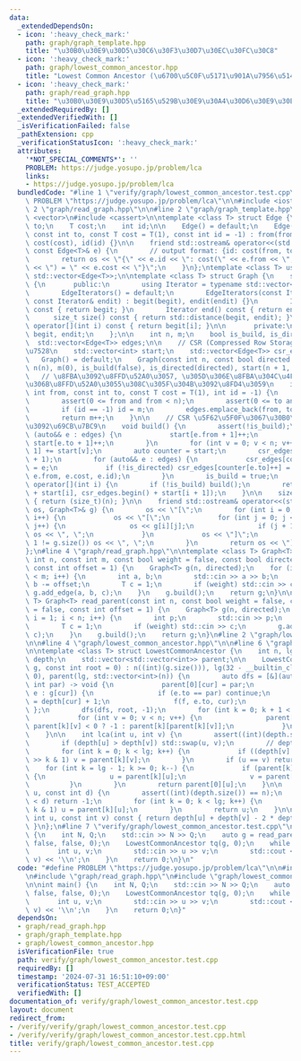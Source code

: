 ```yaml
---
data:
  _extendedDependsOn:
  - icon: ':heavy_check_mark:'
    path: graph/graph_template.hpp
    title: "\u30B0\u30E9\u30D5\u30C6\u30F3\u30D7\u30EC\u30FC\u30C8"
  - icon: ':heavy_check_mark:'
    path: graph/lowest_common_ancestor.hpp
    title: "Lowest Common Ancestor (\u6700\u5C0F\u5171\u901A\u7956\u5148)"
  - icon: ':heavy_check_mark:'
    path: graph/read_graph.hpp
    title: "\u30B0\u30E9\u30D5\u5165\u529B\u30E9\u30A4\u30D6\u30E9\u30EA"
  _extendedRequiredBy: []
  _extendedVerifiedWith: []
  _isVerificationFailed: false
  _pathExtension: cpp
  _verificationStatusIcon: ':heavy_check_mark:'
  attributes:
    '*NOT_SPECIAL_COMMENTS*': ''
    PROBLEM: https://judge.yosupo.jp/problem/lca
    links:
    - https://judge.yosupo.jp/problem/lca
  bundledCode: "#line 1 \"verify/graph/lowest_common_ancestor.test.cpp\"\n#define\
    \ PROBLEM \"https://judge.yosupo.jp/problem/lca\"\n\n#include <iostream>\n\n#line\
    \ 2 \"graph/read_graph.hpp\"\n\n#line 2 \"graph/graph_template.hpp\"\n\n#include\
    \ <vector>\n#include <cassert>\n\ntemplate <class T> struct Edge {\n    int from,\
    \ to;\n    T cost;\n    int id;\n\n    Edge() = default;\n    Edge(const int from,\
    \ const int to, const T cost = T(1), const int id = -1) : from(from), to(to),\
    \ cost(cost), id(id) {}\n\n    friend std::ostream& operator<<(std::ostream& os,\
    \ const Edge<T>& e) {\n        // output format: {id: cost(from, to) = cost}\n\
    \        return os << \"{\" << e.id << \": cost(\" << e.from << \", \" << e.to\
    \ << \") = \" << e.cost << \"}\";\n    }\n};\ntemplate <class T> using Edges =\
    \ std::vector<Edge<T>>;\n\ntemplate <class T> struct Graph {\n    struct EdgeIterators\
    \ {\n       public:\n        using Iterator = typename std::vector<Edge<T>>::iterator;\n\
    \        EdgeIterators() = default;\n        EdgeIterators(const Iterator& begit,\
    \ const Iterator& endit) : begit(begit), endit(endit) {}\n        Iterator begin()\
    \ const { return begit; }\n        Iterator end() const { return endit; }\n  \
    \      size_t size() const { return std::distance(begit, endit); }\n        Edge<T>&\
    \ operator[](int i) const { return begit[i]; }\n\n       private:\n        Iterator\
    \ begit, endit;\n    };\n\n    int n, m;\n    bool is_build, is_directed;\n  \
    \  std::vector<Edge<T>> edges;\n\n    // CSR (Compressed Row Storage) \u5F62\u5F0F\
    \u7528\n    std::vector<int> start;\n    std::vector<Edge<T>> csr_edges;\n\n \
    \   Graph() = default;\n    Graph(const int n, const bool directed = false) :\
    \ n(n), m(0), is_build(false), is_directed(directed), start(n + 1, 0) {}\n\n \
    \   // \u8FBA\u3092\u8FFD\u52A0\u3057, \u305D\u306E\u8FBA\u304C\u4F55\u756A\u76EE\
    \u306B\u8FFD\u52A0\u3055\u308C\u305F\u304B\u3092\u8FD4\u3059\n    int add_edge(const\
    \ int from, const int to, const T cost = T(1), int id = -1) {\n        assert(!is_build);\n\
    \        assert(0 <= from and from < n);\n        assert(0 <= to and to < n);\n\
    \        if (id == -1) id = m;\n        edges.emplace_back(from, to, cost, id);\n\
    \        return m++;\n    }\n\n    // CSR \u5F62\u5F0F\u3067\u30B0\u30E9\u30D5\
    \u3092\u69CB\u7BC9\n    void build() {\n        assert(!is_build);\n        for\
    \ (auto&& e : edges) {\n            start[e.from + 1]++;\n            if (!is_directed)\
    \ start[e.to + 1]++;\n        }\n        for (int v = 0; v < n; v++) start[v +\
    \ 1] += start[v];\n        auto counter = start;\n        csr_edges.resize(start.back()\
    \ + 1);\n        for (auto&& e : edges) {\n            csr_edges[counter[e.from]++]\
    \ = e;\n            if (!is_directed) csr_edges[counter[e.to]++] = Edge(e.to,\
    \ e.from, e.cost, e.id);\n        }\n        is_build = true;\n    }\n\n    EdgeIterators\
    \ operator[](int i) {\n        if (!is_build) build();\n        return EdgeIterators(csr_edges.begin()\
    \ + start[i], csr_edges.begin() + start[i + 1]);\n    }\n\n    size_t size() const\
    \ { return (size_t)(n); }\n\n    friend std::ostream& operator<<(std::ostream&\
    \ os, Graph<T>& g) {\n        os << \"[\";\n        for (int i = 0; i < g.size();\
    \ i++) {\n            os << \"[\";\n            for (int j = 0; j < g[i].size();\
    \ j++) {\n                os << g[i][j];\n                if (j + 1 != g[i].size())\
    \ os << \", \";\n            }\n            os << \"]\";\n            if (i +\
    \ 1 != g.size()) os << \", \";\n        }\n        return os << \"]\";\n    }\n\
    };\n#line 4 \"graph/read_graph.hpp\"\n\ntemplate <class T> Graph<T> read_graph(const\
    \ int n, const int m, const bool weight = false, const bool directed = false,\
    \ const int offset = 1) {\n    Graph<T> g(n, directed);\n    for (int i = 0; i\
    \ < m; i++) {\n        int a, b;\n        std::cin >> a >> b;\n        a -= offset,\
    \ b -= offset;\n        T c = 1;\n        if (weight) std::cin >> c;\n       \
    \ g.add_edge(a, b, c);\n    }\n    g.build();\n    return g;\n}\n\ntemplate <class\
    \ T> Graph<T> read_parent(const int n, const bool weight = false, const bool directed\
    \ = false, const int offset = 1) {\n    Graph<T> g(n, directed);\n    for (int\
    \ i = 1; i < n; i++) {\n        int p;\n        std::cin >> p;\n        p -= offset;\n\
    \        T c = 1;\n        if (weight) std::cin >> c;\n        g.add_edge(p, i,\
    \ c);\n    }\n    g.build();\n    return g;\n}\n#line 2 \"graph/lowest_common_ancestor.hpp\"\
    \n\n#line 4 \"graph/lowest_common_ancestor.hpp\"\n\n#line 6 \"graph/lowest_common_ancestor.hpp\"\
    \n\ntemplate <class T> struct LowestCommonAncestor {\n    int n, lg;\n    std::vector<int>\
    \ depth;\n    std::vector<std::vector<int>> parent;\n\n    LowestCommonAncestor(Graph<T>&\
    \ g, const int root = 0) : n((int)(g.size())), lg(32 - __builtin_clz(n)), depth(n,\
    \ 0), parent(lg, std::vector<int>(n)) {\n        auto dfs = [&](auto f, int cur,\
    \ int par) -> void {\n            parent[0][cur] = par;\n            for (auto&&\
    \ e : g[cur]) {\n                if (e.to == par) continue;\n                depth[e.to]\
    \ = depth[cur] + 1;\n                f(f, e.to, cur);\n            }\n       \
    \ };\n        dfs(dfs, root, -1);\n        for (int k = 0; k + 1 < lg; k++) {\n\
    \            for (int v = 0; v < n; v++) {\n                parent[k + 1][v] =\
    \ parent[k][v] < 0 ? -1 : parent[k][parent[k][v]];\n            }\n        }\n\
    \    }\n\n    int lca(int u, int v) {\n        assert((int)(depth.size()) == n);\n\
    \        if (depth[u] > depth[v]) std::swap(u, v);\n        // depth[u] <= depth[v]\n\
    \        for (int k = 0; k < lg; k++) {\n            if ((depth[v] - depth[u])\
    \ >> k & 1) v = parent[k][v];\n        }\n        if (u == v) return u;\n    \
    \    for (int k = lg - 1; k >= 0; k--) {\n            if (parent[k][u] != parent[k][v])\
    \ {\n                u = parent[k][u];\n                v = parent[k][v];\n  \
    \          }\n        }\n        return parent[0][u];\n    }\n\n    int level_ancestor(int\
    \ u, const int d) {\n        assert((int)(depth.size()) == n);\n        if (depth[u]\
    \ < d) return -1;\n        for (int k = 0; k < lg; k++) {\n            if (d >>\
    \ k & 1) u = parent[k][u];\n        }\n        return u;\n    }\n\n    int distance(const\
    \ int u, const int v) const { return depth[u] + depth[v] - 2 * depth[lca(u, v)];\
    \ }\n};\n#line 7 \"verify/graph/lowest_common_ancestor.test.cpp\"\n\nint main()\
    \ {\n    int N, Q;\n    std::cin >> N >> Q;\n    auto g = read_parent<int>(N,\
    \ false, false, 0);\n    LowestCommonAncestor tq(g, 0);\n    while (Q--) {\n \
    \       int u, v;\n        std::cin >> u >> v;\n        std::cout << tq.lca(u,\
    \ v) << '\\n';\n    }\n    return 0;\n}\n"
  code: "#define PROBLEM \"https://judge.yosupo.jp/problem/lca\"\n\n#include <iostream>\n\
    \n#include \"graph/read_graph.hpp\"\n#include \"graph/lowest_common_ancestor.hpp\"\
    \n\nint main() {\n    int N, Q;\n    std::cin >> N >> Q;\n    auto g = read_parent<int>(N,\
    \ false, false, 0);\n    LowestCommonAncestor tq(g, 0);\n    while (Q--) {\n \
    \       int u, v;\n        std::cin >> u >> v;\n        std::cout << tq.lca(u,\
    \ v) << '\\n';\n    }\n    return 0;\n}"
  dependsOn:
  - graph/read_graph.hpp
  - graph/graph_template.hpp
  - graph/lowest_common_ancestor.hpp
  isVerificationFile: true
  path: verify/graph/lowest_common_ancestor.test.cpp
  requiredBy: []
  timestamp: '2024-07-31 16:51:10+09:00'
  verificationStatus: TEST_ACCEPTED
  verifiedWith: []
documentation_of: verify/graph/lowest_common_ancestor.test.cpp
layout: document
redirect_from:
- /verify/verify/graph/lowest_common_ancestor.test.cpp
- /verify/verify/graph/lowest_common_ancestor.test.cpp.html
title: verify/graph/lowest_common_ancestor.test.cpp
---
```

